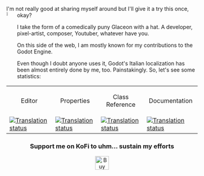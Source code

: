 
I'm not really good at sharing myself around but I'll give it a try this once, okay? <img width=5% src="https://github.com/user-attachments/assets/62521990-1b30-4cf8-8f07-22ebb933dc71" align=left >

I take the form of a comedically puny Glaceon with a hat. A developer, pixel-artist, composer, Youtuber, whatever have you.

On this side of the web, I am mostly known for my contributions to the Godot Engine.

Even though I doubt anyone uses it, Godot's Italian localization has been almost entirely done by me, too. Painstakingly. So, let's see some statistics:

<table>
	<tbody>
		<tr>
			<td align=center><p>Editor</p></td>
			<td align=center><p>Properties</p></td>
			<td align=center><p>Class Reference</p></td>
			<td align=center><p>Documentation</p></td>
		</tr>
		<tr>
			<td><a href="https://hosted.weblate.org/engage/godot-engine/-/it/" >
				<img src="https://hosted.weblate.org/widget/godot-engine/godot/it/287x66-black.png" alt="Translation status" />
			</a></td>
			<td><a href="https://hosted.weblate.org/engage/godot-engine/-/it/">
				<img src="https://hosted.weblate.org/widget/godot-engine/godot-properties/it/287x66-black.png" alt="Translation status" />
			</a></td>
			<td><a href="https://hosted.weblate.org/engage/godot-engine/-/it/">
				<img src="https://hosted.weblate.org/widget/godot-engine/godot-class-reference/it/287x66-black.png" alt="Translation status" />
			</a></td>
			<td><a href="https://hosted.weblate.org/engage/godot-engine/-/it/">
				<img src="https://hosted.weblate.org/widget/godot-engine/godot-docs/it/287x66-black.png" alt="Translation status" />
			</a></td>
		</tr>
	</tbody>
</table>

<div>
	<h3 align="center">Support me on KoFi to uhm... sustain my efforts</h3>
	<p align="center">
		<a href="https://ko-fi.com/mickeon" target="_blank">
			<img height=36 src="https://cdn.ko-fi.com/cdn/kofi1.png?v=3" alt="Buy Me a Coffee at Ko-fi.com"/>
		</a>
	</p>
</div>
